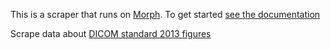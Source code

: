 This is a scraper that runs on [Morph](https://morph.io). To get started [see the documentation](https://morph.io/documentation)

Scrape data about [DICOM standard 2013 figures](http://medical.nema.org/medical/dicom/2014a/source/docbook/)

